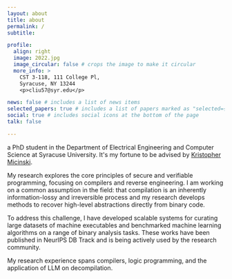 ```yaml
---
layout: about
title: about
permalink: /
subtitle: 

profile:
  align: right
  image: 2022.jpg
  image_circular: false # crops the image to make it circular
  more_info: >
    CST 3-118, 111 College Pl,
    Syracuse, NY 13244
    <p>cliu57@syr.edu</p>

news: false # includes a list of news items
selected_papers: true # includes a list of papers marked as "selected={true}"
social: true # includes social icons at the bottom of the page
talk: false

---
```


a PhD student in the Department of Electrical Engineering and Computer Science at Syracuse University. It's my fortune to be advised by [Kristopher Micinski](https://kmicinski.com/).

My research explores the core principles of secure and verifiable programming, focusing on compilers and reverse engineering. I am working on a common assumption in the field: that compilation is an inherently information-lossy and irreversible process and my research develops methods to recover high-level abstractions directly from binary code.

To address this challenge, I have developed scalable systems for curating large datasets of machine executables and benchmarked machine learning algorithms on a range of binary analysis tasks. These works have been published in NeurIPS DB Track and is being actively used by the research community.

My research experience spans compilers, logic programming, and the application of LLM on decompilation.